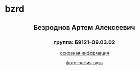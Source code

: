 # bzrd
## <p align="center">  Безроднов Артем Алексеевич 
### <p align="center">  группа: Б9121-09.03.02  
<p align="center"> <a href="inf.html"> основная информация </p>
<p align="center"> <a href="img.html"> фотография вуза </p> 
